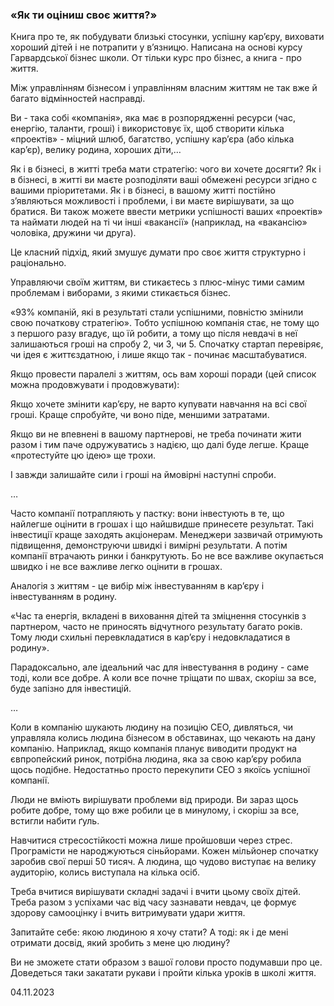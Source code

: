 ### «Як ти оціниш своє життя?»

Книга про те, як побудувати близькі стосунки, успішну карʼєру, виховати хороший дітей і не потрапити у вʼязницю. Написана на основі курсу Гарвардської бізнес школи. От тільки курс про бізнес, а книга - про життя.

Між управлінням бізнесом і управлінням власним життям не так вже й багато відмінностей насправді.

Ви - така собі «компанія», яка має в розпорядженні ресурси (час, енергію, таланти, гроші) і використовує їх, щоб створити кілька «проектів» - міцний шлюб, багатство, успішну карʼєра (або кілька карʼєр), велику родина, хороших діти,…

Як і в бізнесі, в житті треба мати стратегію: чого ви хочете досягти? Як і в бізнесі, в житті ви маєте розподіляти ваші обмежені ресурси згідно с вашими пріоритетами. Як і в бізнесі, в вашому житті постійно зʼявляються можливості і проблеми, і ви маєте вирішувати, за що братися. Ви також можете ввести метрики успішності ваших «проектів» та наймати людей на ті чи інші «вакансії» (наприклад, на «вакансію» чоловіка, дружини чи друга).

Це класний підхід, який змушує думати про своє життя структурно і раціонально.

Управляючи своїм життям, ви стикаєтесь з плюс-мінус тими самим проблемам і виборами, з якими стикається бізнес.

«93% компаній, які в результаті стали успішними, повністю змінили свою початкову стратегію». Тобто успішною компанія стає, не тому що з першого разу вгадує, що їй робити, а тому що після невдачі в неї залишаються гроші на спробу 2, чи 3, чи 5. Спочатку стартап перевіряє, чи ідея є життєздатною, і лише якщо так - починає масштабуватися.

Якщо провести паралелі з життям, ось вам хороші поради (цей список можна продовжувати і продовжувати):

Якщо хочете змінити карʼєру, не варто купувати навчання на всі свої гроші. Краще спробуйте, чи воно піде, меншими затратами.

Якщо ви не впевнені в вашому партнерові, не треба починати жити разом і тим паче одружуватись з надією, що далі буде легше. Краще «протестуйте цю ідею» ще трохи.

І завжди залишайте сили і гроші на ймовірні наступні спроби.

…

Часто компанії потрапляють у пастку: вони інвестують в те, що найлегше оцінити в грошах і що найшвидше принесете результат. Такі інвестиції краще заходять акціонерам. Менеджери зазвичай отримують підвищення, демонструючи швидкі і вимірні результати. А потім компанії втрачають ринки і банкрутують. Бо не все важливе окупається швидко і не все важливе легко оцінити в грошах.

Аналогія з життям - це вибір між інвестуванням в карʼєру і інвестуванням в родину.

«Час та енергія, вкладені в виховання дітей та зміцнення стосунків з партнером, часто не приносять відчутного результату багато років. Тому люди схильні перевкладатися в карʼєру і недовкладатися в родину».

Парадоксально, але ідеальний час для інвестування в родину - саме тоді, коли все добре. А коли все почне тріщати по швах, скоріш за все, буде запізно для інвестицій.

…

Коли в компанію шукають людину на позицію CEO, дивляться, чи управляла колись людина бізнесом в обставинах, що чекають на дану компанію. Наприклад, якщо компанія планує виводити продукт на євпропейский ринок, потрібна людина, яка за свою карʼєру робила щось подібне. Недостатньо просто перекупити CEO з якоїсь успішної компанії.

Люди не вміють вирішувати проблеми від природи. Ви зараз щось робите добре, тому що вже робили це в минулому, і скоріш за все, встигли набити ґуль.

Навчитися стресостійкості можна лише пройшовши через стрес. Програмісти не народжуються сіньйорами. Кожен мільйонер спочатку заробив свої перші 50 тисяч. А людина, що чудово виступає на велику аудиторію, колись виступала на кілька осіб.

Треба вчитися вирішувати складні задачі і вчити цьому своїх дітей. Треба разом з успіхами час від часу зазнавати невдач, це формує здорову самооцінку і вчить витримувати удари життя.

Запитайте себе: якою людиною я хочу стати? А тоді: як і де мені отримати досвід, який зробить з мене цю людину?

Ви не зможете стати образом з вашої голови просто подумавши про це. Доведеться таки закатати рукави і пройти кілька уроків в школі життя.

04.11.2023
